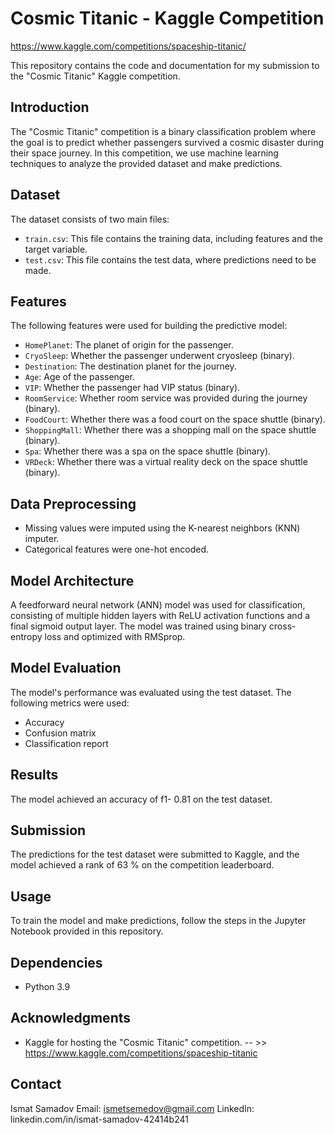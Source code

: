 # Cosmic Titanic - Kaggle Competition

https://www.kaggle.com/competitions/spaceship-titanic/

This repository contains the code and documentation for my submission to the "Cosmic Titanic" Kaggle competition.

## Introduction

The "Cosmic Titanic" competition is a binary classification problem where the goal is to predict whether passengers survived a cosmic disaster during their space journey. In this competition, we use machine learning techniques to analyze the provided dataset and make predictions.

## Dataset

The dataset consists of two main files:
- `train.csv`: This file contains the training data, including features and the target variable.
- `test.csv`: This file contains the test data, where predictions need to be made.

## Features

The following features were used for building the predictive model:
- `HomePlanet`: The planet of origin for the passenger.
- `CryoSleep`: Whether the passenger underwent cryosleep (binary).
- `Destination`: The destination planet for the journey.
- `Age`: Age of the passenger.
- `VIP`: Whether the passenger had VIP status (binary).
- `RoomService`: Whether room service was provided during the journey (binary).
- `FoodCourt`: Whether there was a food court on the space shuttle (binary).
- `ShoppingMall`: Whether there was a shopping mall on the space shuttle (binary).
- `Spa`: Whether there was a spa on the space shuttle (binary).
- `VRDeck`: Whether there was a virtual reality deck on the space shuttle (binary).

## Data Preprocessing

- Missing values were imputed using the K-nearest neighbors (KNN) imputer.
- Categorical features were one-hot encoded.

## Model Architecture

A feedforward neural network (ANN) model was used for classification, consisting of multiple hidden layers with ReLU activation functions and a final sigmoid output layer. The model was trained using binary cross-entropy loss and optimized with RMSprop.

## Model Evaluation

The model's performance was evaluated using the test dataset. The following metrics were used:
- Accuracy
- Confusion matrix
- Classification report

## Results

The model achieved an accuracy of f1- 0.81 on the test dataset. 

## Submission

The predictions for the test dataset were submitted to Kaggle, and the model achieved a rank of 63 % on the competition leaderboard.

## Usage

To train the model and make predictions, follow the steps in the Jupyter Notebook provided in this repository.

## Dependencies

- Python 3.9

## Acknowledgments

- Kaggle for hosting the "Cosmic Titanic" competition.
-- >> https://www.kaggle.com/competitions/spaceship-titanic

## Contact

Ismat Samadov
Email: ismetsemedov@gmail.com
LinkedIn: linkedin.com/in/ismat-samadov-42414b241

